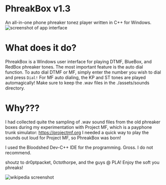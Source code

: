 # PhreakBox v1.3
An all-in-one phone phreaker tonez player written in C++ for Windows. 
![screenshot of app interface](https://github.com/elr0b0h0b0/PhreakBox/blob/main/demo.gif "UI")

# What does it do?
PhreakBox is a Windows user interface for playing DTMF, BlueBox, and RedBox phreaker tones. The most important feature is the auto dial function. To auto dial DTMF or MF, simply enter the number you wish to dial and press `Dial!` For MF auto dialing, the KP and ST tones are played automagically! Make sure to keep the .wav files in the ./assets/sounds directory.

# Why???
I had collected quite the sampling of .wav sound files from the old phreaker boxes during my experimentation with Project MF, which is a payphone trunk simulator: 
https://projectmf.org
I needed a quick way to play the sounds out loud for Project MF, so PhreakBox was born!


I used the Bloodshed Dev-C++ IDE for the programming. Gross. I do not recommend.

shoutz to dr0ptpacket, 0ctothorpe, and the guys @ PLA! Enjoy the soft you phreaks!

![wikipedia screenshot](https://github.com/elr0b0h0b0/PhreakBox/blob/main/phreakipedia.jpg "phreakipedia")
